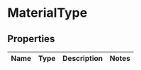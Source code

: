 

# MaterialType


## Properties

| Name | Type | Description | Notes |
|------------ | ------------- | ------------- | -------------|




